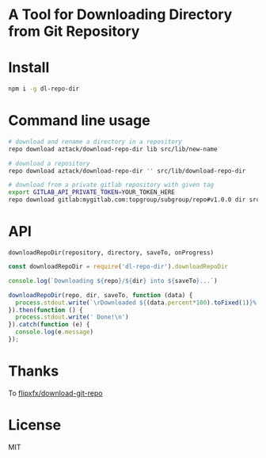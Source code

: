 # A Tool for Downloading Directory from Git Repository

# Install

```bash
npm i -g dl-repo-dir
```

# Command line usage

```bash
# download and rename a directory in a repository
repo download aztack/download-repo-dir lib src/lib/new-name

# download a repository
repo download aztack/download-repo-dir '' src/lib/download-repo-dir

# download from a private gitlab repository with given tag
export GITLAB_API_PRIVATE_TOKEN=YOUR_TOKEN_HERE
repo download gitlab:mygitlab.com:topgroup/subgroup/repo#v1.0.0 dir src/lib/new-name
```

# API

`downloadRepoDir(repository, directory, saveTo, onProgress)`

```js
const downloadRepoDir = require('dl-repo-dir').downloadRepoDir

console.log(`Downloading ${repo}/${dir} into ${saveTo}...`)

downloadRepoDir(repo, dir, saveTo, function (data) {
  process.stdout.write(`\rDownloaded ${(data.percent*100).toFixed(1)}%  `)
}).then(function () {
  process.stdout.write(' Done!\n')
}).catch(function (e) {
  console.log(e.message)
});
```

# Thanks

To [flipxfx/download-git-repo](https://github.com/flipxfx/download-git-repo)

# License

MIT
